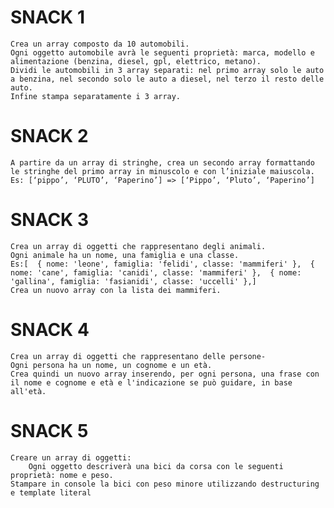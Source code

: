 # SNACK 1
    Crea un array composto da 10 automobili.
    Ogni oggetto automobile avrà le seguenti proprietà: marca, modello e alimentazione (benzina, diesel, gpl, elettrico, metano).
    Dividi le automobili in 3 array separati: nel primo array solo le auto a benzina, nel secondo solo le auto a diesel, nel terzo il resto delle auto.
    Infine stampa separatamente i 3 array.


# SNACK 2
    A partire da un array di stringhe, crea un secondo array formattando le stringhe del primo array in minuscolo e con l’iniziale maiuscola.
    Es: [‘pippo’, ‘PLUTO’, ‘Paperino’] => [‘Pippo’, ‘Pluto’, ‘Paperino’]


# SNACK 3
    Crea un array di oggetti che rappresentano degli animali.
    Ogni animale ha un nome, una famiglia e una classe.
    Es:[  { nome: 'leone', famiglia: 'felidi', classe: 'mammiferi' },  { nome: 'cane', famiglia: 'canidi', classe: 'mammiferi' },  { nome: 'gallina', famiglia: 'fasianidi', classe: 'uccelli' },]
    Crea un nuovo array con la lista dei mammiferi. 


# SNACK 4
    Crea un array di oggetti che rappresentano delle persone-
    Ogni persona ha un nome, un cognome e un età.
    Crea quindi un nuovo array inserendo, per ogni persona, una frase con il nome e cognome e età e l'indicazione se può guidare, in base all'età.
    
    
# SNACK 5
    Creare un array di oggetti:
        Ogni oggetto descriverà una bici da corsa con le seguenti proprietà: nome e peso.
    Stampare in console la bici con peso minore utilizzando destructuring e template literal